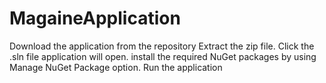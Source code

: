 # MagaineApplication
Download the application from the repository
Extract the zip file.
Click the .sln file application will open.
install the required NuGet packages by using Manage NuGet Package option.
Run the application
